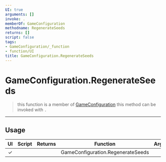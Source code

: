 ```yaml
---
UI: true
arguments: []
invoke: .
memberOf: GameConfiguration
methodname: RegenerateSeeds
returns: []
script: false
tags:
- GameConfiguration/_function
- function/UI
title: GameConfiguration.RegenerateSeeds
---
```

# GameConfiguration.RegenerateSeeds
> this function is a member of [GameConfiguration](civ-6/lua/GameConfiguration.md)
> this method can be invoked with `.`
-----
## Usage
|  UI | Script | Returns | Function | Arguments |
|:---:|:------:|-------:|:--------:|:---------|
|✓| ||GameConfiguration.RegenerateSeeds||
